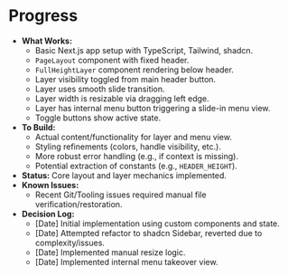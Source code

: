 # Progress

*   **What Works:**
    *   Basic Next.js app setup with TypeScript, Tailwind, shadcn.
    *   `PageLayout` component with fixed header.
    *   `FullHeightLayer` component rendering below header.
    *   Layer visibility toggled from main header button.
    *   Layer uses smooth slide transition.
    *   Layer width is resizable via dragging left edge.
    *   Layer has internal menu button triggering a slide-in menu view.
    *   Toggle buttons show active state.
*   **To Build:**
    *   Actual content/functionality for layer and menu view.
    *   Styling refinements (colors, handle visibility, etc.).
    *   More robust error handling (e.g., if context is missing).
    *   Potential extraction of constants (e.g., `HEADER_HEIGHT`).
*   **Status:** Core layout and layer mechanics implemented.
*   **Known Issues:**
    *   Recent Git/Tooling issues required manual file verification/restoration.
*   **Decision Log:**
    *   [Date] Initial implementation using custom components and state.
    *   [Date] Attempted refactor to shadcn Sidebar, reverted due to complexity/issues.
    *   [Date] Implemented manual resize logic.
    *   [Date] Implemented internal menu takeover view. 